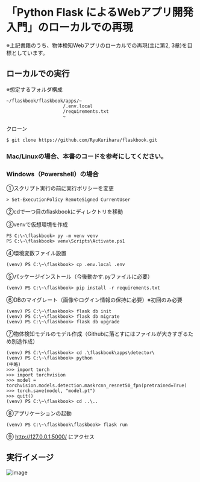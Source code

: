 # 「Python Flask によるWebアプリ開発入門」のローカルでの再現
※上記書籍のうち、物体検知Webアプリのローカルでの再現(主に第2, 3章)を目標としています。

## ローカルでの実行
※想定するフォルダ構成
```
~/flaskbook/flaskbook/apps/~
                     /.env.local
                     /requirements.txt
                     ~
```

クローン
```
$ git clone https://github.com/RyuKurihara/flaskbook.git
```

### Mac/Linuxの場合、本書のコードを参考にしてください。

### Windows（Powershell）の場合
①スクリプト実行の前に実行ポリシーを変更
```
> Set-ExecutionPolicy RemoteSigned CurrentUser
```

②cdで一つ目のflaskbookにディレクトリを移動

③venvで仮想環境を作成
```
PS C:\~\flaskbook> py -m venv venv
PS C:\~\flaskbook> venv\Scripts\Activate.ps1
```

④環境変数ファイル設置
```
(venv) PS C:\~\flaskbook> cp .env.local .env
```

⑤パッケージインストール（今後動かす.pyファイルに必要）
```
(venv) PS C:\~\flaskbook> pip install -r requirements.txt
```

⑥DBのマイグレート（画像やログイン情報の保持に必要）※初回のみ必要
```
(venv) PS C:\~\flaskbook> flask db init
(venv) PS C:\~\flaskbook> flask db migrate
(venv) PS C:\~\flaskbook> flask db upgrade
```


⑦物体検知モデルのモデル作成（Githubに落とすにはファイルが大きすぎるため別途作成）
```
(venv) PS C:\~\flaskbook> cd .\flaskbook\apps\detector\
(venv) PS C:\~\flaskbook> python
(中略)
>>> import torch
>>> import torchvision
>>> model = torchvision.models.detection.maskrcnn_resnet50_fpn(pretrained=True)
>>> torch.save(model, "model.pt")
>>> quit()
(venv) PS C:\~\flaskbook> cd ..\..
```

⑧アプリケーションの起動
```
(venv) PS C:\~\flaskbook\flaskbook> flask run
```

⑨ http://127.0.0.1:5000/ にアクセス

## 実行イメージ
![image](https://user-images.githubusercontent.com/60368967/179615506-baea6e54-e08c-417e-8d21-dbc2ad82207c.png)


